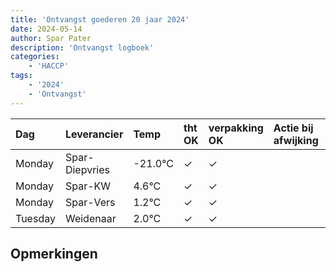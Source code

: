 ```yaml
---
title: 'Ontvangst goederen 20 jaar 2024'
date: 2024-05-14
author: Spar Pater
description: 'Ontvangst logboek'
categories:
    - 'HACCP'
tags:
    - '2024'
    - 'Ontvangst'
---
```

| Dag | Leverancier | Temp | tht OK | verpakking OK | Actie bij afwijking | Controle door |
|:---|:---|:---|:---|:---|:---|:---|
| Monday | Spar-Diepvries | -21.0°C | &check; | &check; | | DPater |
| Monday | Spar-KW | 4.6°C | &check; | &check; | | DPater |
| Monday | Spar-Vers | 1.2°C | &check; | &check; | | DPater |
| Tuesday | Weidenaar | 2.0°C | &check; | &check; | | DPater |

## Opmerkingen



